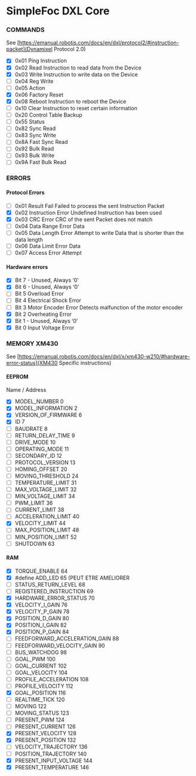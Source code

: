 # SimpleFoc DXL Core

### COMMANDS

See [https://emanual.robotis.com/docs/en/dxl/protocol2/#instruction-packet](Dynamixel Protocol 2.0)

- [x] 0x01 Ping Instruction
- [x] 0x02 Read Instruction to read data from the Device
- [x] 0x03 Write Instruction to write data on the Device
- [ ] 0x04 Reg Write
- [ ] 0x05 Action 
- [x] 0x06 Factory Reset
- [x] 0x08 Reboot Instruction to reboot the Device
- [ ] 0x10 Clear Instruction to reset certain information
- [ ] 0x20 Control Table Backup 
- [ ] 0x55 Status
- [ ] 0x82 Sync Read
- [ ] 0x83 Sync Write 
- [ ] 0x8A Fast Sync Read 
- [ ] 0x92 Bulk Read 
- [ ] 0x93 Bulk Write 
- [ ] 0x9A Fast Bulk Read 

### ERRORS

#### Protocol Errors

- [ ] 0x01 Result Fail Failed to process the sent Instruction Packet
- [x] 0x02 Instruction Error Undefined Instruction has been used 
- [x] 0x03 CRC Error CRC of the sent Packet does not match
- [ ] 0x04 Data Range Error Data
- [ ] 0x05 Data Length Error Attempt to write Data that is shorter than the data length
- [ ] 0x06 Data Limit Error Data
- [ ] 0x07 Access Error Attempt 

#### Hardware errors

- [x] Bit 7 - Unused, Always ‘0’
- [x] Bit 6 - Unused, Always ‘0’
- [ ] Bit 5 Overload Error
- [ ] Bit 4 Electrical Shock Error
- [ ] Bit 3 Motor Encoder Error Detects malfunction of the motor encoder
- [x] Bit 2 Overheating Error
- [x] Bit 1 - Unused, Always ‘0’
- [x] Bit 0 Input Voltage Error

### MEMORY XM430

See [https://emanual.robotis.com/docs/en/dxl/x/xm430-w210/#hardware-error-status](XM430 Specific instructions)

#### EEPROM

Name / Address

- [x] MODEL_NUMBER 0
- [x] MODEL_INFORMATION 2
- [x] VERSION_OF_FIRMWARE 6
- [x] ID 7
- [ ] BAUDRATE 8
- [ ] RETURN_DELAY_TIME 9
- [ ] DRIVE_MODE 10
- [ ] OPERATING_MODE 11
- [ ] SECONDARY_ID 12
- [ ] PROTOCOL_VERSION 13
- [ ] HOMING_OFFSET 20
- [ ] MOVING_THRESHOLD 24
- [ ] TEMPERATURE_LIMIT 31
- [ ] MAX_VOLTAGE_LIMIT 32
- [ ] MIN_VOLTAGE_LIMIT 34
- [ ] PWM_LIMIT 36
- [ ] CURRENT_LIMIT 38
- [ ] ACCELERATION_LIMIT 40
- [x] VELOCITY_LIMIT 44
- [ ] MAX_POSITION_LIMIT 48
- [ ] MIN_POSITION_LIMIT 52
- [ ] SHUTDOWN 63

#### RAM

- [x] TORQUE_ENABLE 64
- [x] #define ADD_LED 65 (PEUT ETRE AMELIORER
- [ ] STATUS_RETURN_LEVEL 68
- [ ] REGISTERED_INSTRUCTION 69
- [x] HARDWARE_ERROR_STATUS 70
- [x] VELOCITY_I_GAIN 76
- [x] VELOCITY_P_GAIN 78
- [x] POSITION_D_GAIN 80
- [x] POSITION_I_GAIN 82
- [x] POSITION_P_GAIN 84
- [ ] FEEDFORWARD_ACCELERATION_GAIN 88
- [ ] FEEDFORWARD_VELOCITY_GAIN 90
- [ ] BUS_WATCHDOG 98
- [ ] GOAL_PWM 100
- [ ] GOAL_CURRENT 102
- [ ] GOAL_VELOCITY 104
- [ ] PROFILE_ACCELERATION 108
- [ ] PROFILE_VELOCITY 112
- [x] GOAL_POSITION 116
- [ ] REALTIME_TICK 120
- [ ] MOVING 122
- [ ] MOVING_STATUS 123
- [ ] PRESENT_PWM 124
- [ ] PRESENT_CURRENT 126
- [x] PRESENT_VELOCITY 128
- [x] PRESENT_POSITION 132
- [ ] VELOCITY_TRAJECTORY 136
- [ ] POSITION_TRAJECTORY 140
- [x] PRESENT_INPUT_VOLTAGE 144
- [x] PRESENT_TEMPERATURE 146
